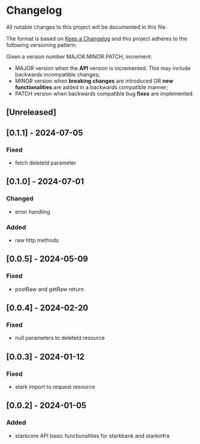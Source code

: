 # Changelog

All notable changes to this project will be documented in this file.

The format is based on [Keep a Changelog](https://keepachangelog.com/en/1.0.0/)
and this project adheres to the following versioning pattern:

Given a version number MAJOR.MINOR.PATCH, increment:

- MAJOR version when the **API** version is incremented. This may include backwards incompatible changes;
- MINOR version when **breaking changes** are introduced OR **new functionalities** are added in a backwards compatible manner;
- PATCH version when backwards compatible bug **fixes** are implemented.

## [Unreleased]

## [0.1.1] - 2024-07-05
### Fixed
- fetch deleteId parameter

## [0.1.0] - 2024-07-01
### Changed
- error handling
### Added
- raw http methods

## [0.0.5] - 2024-05-09
### Fixed
- postRaw and getRaw return

## [0.0.4] - 2024-02-20
### Fixed 
- null parameters to deleteId resource

## [0.0.3] - 2024-01-12
### Fixed
- stark import to request resource

## [0.0.2] - 2024-01-05
### Added
- starkcore API basic functionalities for starkbank and starkinfra
